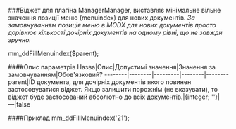 ###Віджет для плагіна ManagerManager, виставляє мінімальне вільне значення позиції меню (menuindex) для нових документів.
*За замовчуванням позиція меню в MODX для нових документів просто дорівнює кількості дочірніх документів на одному рівні, що не завжди зручно.*

mm_ddFillMenuindex($parent);

####Опис параметрів
Назва|Опис|Допустимі значення|Значення за замовчуванням|Обов'язковий?
--------|--------|---------|--------|--------
parent|ID документа, для дочірніх документів якого повинен застосовуватися віджет. Якщо залишити порожнім (не вказувати), то віджет буде застосований абсолютно до всіх документів.|{integer; ''}|—|false

####Приклад
	mm_ddFillMenuindex('21');
